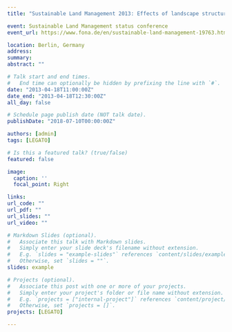 ```yaml
---
title: "Sustainable Land Management 2013: Effects of landscape structures on rice agroecosystem biodiversity and biological control across the Philippines""

event: Sustainable Land Management status conference
event_url: https://www.fona.de/en/sustainable-land-management-19763.html

location: Berlin, Germany
address:
summary: 
abstract: ""

# Talk start and end times.
#   End time can optionally be hidden by prefixing the line with `#`.
date: "2013-04-18T11:00:00Z"
date_end: "2013-04-18T12:30:00Z"
all_day: false

# Schedule page publish date (NOT talk date).
publishDate: "2018-07-10T00:00:00Z"

authors: [admin]
tags: [LEGATO]

# Is this a featured talk? (true/false)
featured: false

image:
  caption: ''
  focal_point: Right

links:
url_code: ""
url_pdf: ""
url_slides: ""
url_video: ""

# Markdown Slides (optional).
#   Associate this talk with Markdown slides.
#   Simply enter your slide deck's filename without extension.
#   E.g. `slides = "example-slides"` references `content/slides/example-slides.md`.
#   Otherwise, set `slides = ""`.
slides: example

# Projects (optional).
#   Associate this post with one or more of your projects.
#   Simply enter your project's folder or file name without extension.
#   E.g. `projects = ["internal-project"]` references `content/project/deep-learning/index.md`.
#   Otherwise, set `projects = []`.
projects: [LEGATO]

---
```

